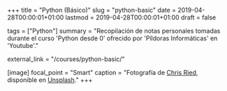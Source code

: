 +++
title   = "Python (Básico)"
slug    = "python-basic"
date    = 2019-04-28T00:00:01+01:00
lastmod = 2019-04-28T00:00:01+01:00
draft   = false

tags    = ["Python"]
summary = "Recopilación de notas personales tomadas durante el curso 'Python desde 0' ofrecido por 'Píldoras Informáticas' en 'Youtube'."

external_link = "/courses/python-basic/"

[image]
  focal_point = "Smart"
  caption     = "Fotografía de [Chris Ried](https://unsplash.com/@cdr6934), disponible en [Unsplash](https://unsplash.com/photos/ieic5Tq8YMk)."
+++

